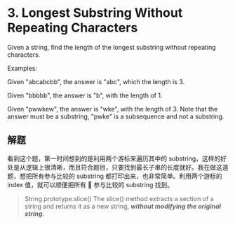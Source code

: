# 3. Longest Substring Without Repeating Characters

Given a string, find the length of the longest substring without repeating characters.

Examples:

Given "abcabcbb", the answer is "abc", which the length is 3.

Given "bbbbb", the answer is "b", with the length of 1.

Given "pwwkew", the answer is "wke", with the length of 3. Note that the answer must be a substring, "pwke" is a subsequence and not a substring.

## 解题

看到这个题，第一时间想到的是利用两个游标来遍历其中的 substring，这样的好处是从逻辑上很清晰，而且符合题目，只要找到最长子串的长度就好。我在做这道题，想把所有参与比较的 substring 都打印出来，也非常简单。利用两个游标的 index 值，就可以顺便把所有  参与比较的 substring 找到。

> String.prototype.slice()
> The slice() method extracts a section of a string and returns it as a new string, **_without modifying the original string_**.
